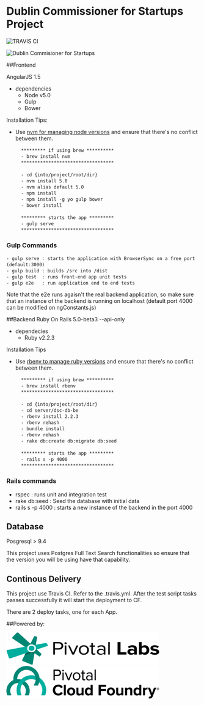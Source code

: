 # Dublin Commissioner for Startups Project

![TRAVIS CI](https://travis-ci.org/databasedsc/database-dsc.svg?branch=master)

![Dublin Commisioner for Startups](https://fbcdn-sphotos-b-a.akamaihd.net/hphotos-ak-xpl1/v/t1.0-9/11140284_1509683702666953_7257968044063040992_n.png?oh=1594bb0d91ce03acc8e176d142bfa3d3&oe=5727B41F&__gda__=1462375611_184907b159884c9bd789788e72c4b8e2)

##Frontend

AngularJS 1.5

- dependencies
	- Node v5.0
	- Gulp
	- Bower
	
Installation Tips:

* Use [nvm for managing node versions](https://github.com/creationix/nvm) and ensure that there's no conflict between them.

		********* if using brew **********
		- brew install nvm
		**********************************

		- cd {into/project/root/dir}
		- nvm install 5.0
		- nvm alias default 5.0
		- npm install
		- npm install -g yo gulp bower
		- bower install
		
		********* starts the app *********
		- gulp serve 
		**********************************

### Gulp Commands
	- gulp serve : starts the application with BrowserSync on a free port (default:3000)
	- gulp build : builds /src into /dist
	- gulp test  : runs front-end app unit tests
	- gulp e2e   : run application end to end tests
	
Note that the e2e runs agaisn't the real backend application, so make sure that an instance of the backend is running on localhost (default port 4000 can be modified on ngConstants.js)
	
##Backend
Ruby On Rails 5.0-beta3 --api-only

- dependecies
  - Ruby v2.2.3
	 
Installation Tips
* Use [rbenv to manage ruby versions](https://github.com/rbenv/rbenv) and ensure that there's no conflict between them. 

		********* if using brew **********
		- brew install rbenv
		**********************************

		- cd {into/project/root/dir}
		- cd server/dsc-db-be
		- rbenv install 2.2.3
		- rbenv rehash
		- bundle install
		- rbenv rehash
		- rake db:create db:migrate db:seed
		
		********* starts the app *********
		- rails s -p 4000
		**********************************
		
### Rails commands

  * rspec : runs unit and integration test
  * rake db:seed : Seed the database with initial data
  * rails s -p 4000 : starts a new instance of the backend in the port 4000

## Database

Posgresql > 9.4

This project uses Postgres Full Text Search functionalities so ensure that the version you will be using have that capability.
 
 ## Continous Delivery

This project use Travis CI. Refer to the .travis.yml. After the test script tasks passes successfully it will start the deployment to CF.

There are 2 deploy tasks, one for each App.
 
##Powered by:

<img src="./PivotalLabs-Logo-OnLight.png" width="400" height="85" /><img src="./PivotalCloudFoundry-Logo-Horizontal-OnLight.png" width="400" height="85" />
